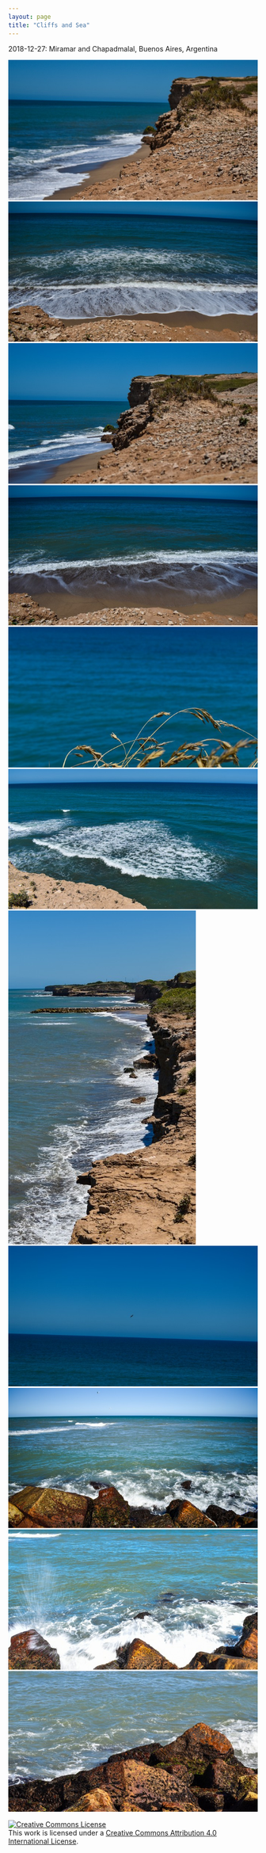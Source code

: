 ```yaml
---
layout: page
title: "Cliffs and Sea"
---
```


<p><time datetime="2018-12-27">2018-12-27</time>: Miramar and Chapadmalal, Buenos Aires, Argentina</p>
<div class="row"> 
  <div class="column">
    <a href="/public/img/galleries/cliffs-and-sea/cliffs-and-sea-01.jpg" target="_blank">
      <img src="/public/img/galleries/cliffs-and-sea/cliffs-and-sea-01-thumbnail.jpg" alt="Cliffs and Sea">
    </a>
    <a href="/public/img/galleries/cliffs-and-sea/cliffs-and-sea-02.jpg" target="_blank">
      <img src="/public/img/galleries/cliffs-and-sea/cliffs-and-sea-02-thumbnail.jpg" alt="Cliffs and Sea">
    </a>
    <a href="/public/img/galleries/cliffs-and-sea/cliffs-and-sea-03.jpg" target="_blank">
      <img src="/public/img/galleries/cliffs-and-sea/cliffs-and-sea-03-thumbnail.jpg" alt="Cliffs and Sea">
    </a>
    <a href="/public/img/galleries/cliffs-and-sea/cliffs-and-sea-04.jpg" target="_blank">
      <img src="/public/img/galleries/cliffs-and-sea/cliffs-and-sea-04-thumbnail.jpg" alt="Cliffs and Sea">
    </a>
  </div>
  <div class="column">
    <a href="/public/img/galleries/cliffs-and-sea/cliffs-and-sea-05.jpg" target="_blank">
      <img src="/public/img/galleries/cliffs-and-sea/cliffs-and-sea-05-thumbnail.jpg" alt="Cliffs and Sea">
    </a>
    <a href="/public/img/galleries/cliffs-and-sea/cliffs-and-sea-06.jpg" target="_blank">
      <img src="/public/img/galleries/cliffs-and-sea/cliffs-and-sea-06-thumbnail.jpg" alt="Cliffs and Sea">
    </a>
    <a href="/public/img/galleries/cliffs-and-sea/cliffs-and-sea-07.jpg" target="_blank">
      <img src="/public/img/galleries/cliffs-and-sea/cliffs-and-sea-07-thumbnail.jpg" alt="Cliffs and Sea">
    </a>
  </div> 
  <div class="column">
    <a href="/public/img/galleries/cliffs-and-sea/cliffs-and-sea-08.jpg" target="_blank">
      <img src="/public/img/galleries/cliffs-and-sea/cliffs-and-sea-08-thumbnail.jpg" alt="Cliffs and Sea">
    </a>
    <a href="/public/img/galleries/cliffs-and-sea/cliffs-and-sea-09.jpg" target="_blank">
      <img src="/public/img/galleries/cliffs-and-sea/cliffs-and-sea-09-thumbnail.jpg" alt="Cliffs and Sea">
    </a>
    <a href="/public/img/galleries/cliffs-and-sea/cliffs-and-sea-10.jpg" target="_blank">
      <img src="/public/img/galleries/cliffs-and-sea/cliffs-and-sea-10-thumbnail.jpg" alt="Cliffs and Sea">
    </a>
    <a href="/public/img/galleries/cliffs-and-sea/cliffs-and-sea-11.jpg" target="_blank">
      <img src="/public/img/galleries/cliffs-and-sea/cliffs-and-sea-11-thumbnail.jpg" alt="Cliffs and Sea">
    </a>
  </div>
</div>
<p>
  <a rel="license" href="http://creativecommons.org/licenses/by/4.0/"><img alt="Creative Commons License" style="border-width:0" src="https://i.creativecommons.org/l/by/4.0/88x31.png" /></a><br />This work is licensed under a <a rel="license" href="http://creativecommons.org/licenses/by/4.0/">Creative Commons Attribution 4.0 International License</a>.
</p>
